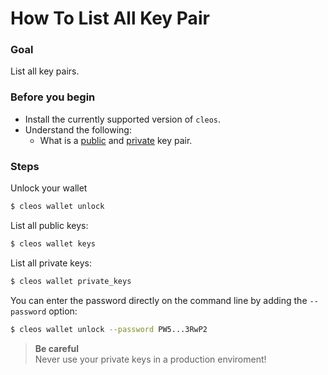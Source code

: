 # How To List All Key Pair

### Goal
List all key pairs.

### Before you begin
  * Install the currently supported version of `cleos`.
  * Understand the following:
    * What is a [public](https://docs.cyberway.io/users/glossary#public-key) and [private](https://docs.cyberway.io/users/glossary#private-key) key pair.

### Steps
Unlock your wallet
```sh
$ cleos wallet unlock
```

List all public keys:
```sh
$ cleos wallet keys
```

List all private keys:
```sh
$ cleos wallet private_keys
```

You can enter the password directly on the command line by adding the `--password` option:
```sh
$ cleos wallet unlock --password PW5...3RwP2
```

> **Be careful**  
> Never use your private keys in a production enviroment!